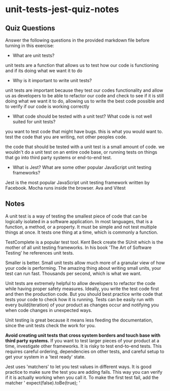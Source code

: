 # unit-tests-jest-quiz-notes

## Quiz Questions

Answer the following questions in the provided markdown file before turning in this exercise:

- What are unit tests?

unit tests are a function that allows us to test how our code is functioning and if its doing what we want it to do

- Why is it important to write unit tests?

unit tests are important because they test our codes functionality and allow us as developers to be able to refactor our code and check to see if it is still doing what we want it to do, allowing us to write the best code possible and to verify if our code is working correctly

- What code should be tested with a unit test? What code is not well suited for unit tests?

you want to test code that might have bugs. this is what you would want to. test the code that you are writing, not other peoples code.

the code that should be tested with a unit test is a small amount of code.
we wouldn't do a unit test on an entire code base, or running tests on things that go into third party systems or end-to-end test.

- What is Jest? What are some other popular JavaScript unit testing frameworks?

Jest is the most popular JavaScript unit testing framework written by Facebook.
Mocha runs inside the browser. Ava and Vitest

## Notes

A unit test is a way of testing the smallest piece of code that can be logically isolated in a software application. In most languages, that is a function, a method, or a property. It must be simple and not test multiple things at once. It tests one thing at a time, which is commonly a function.

TestComplete is a popular test tool. Kent Beck create the SUnit which is the mother of all unit testing frameworks. In his book 'The Art of Software Testing' he references unit tests.

Smaller is better. Small unit tests allow much more of a granular view of how your code is performing. The amazing thing about writing small units, your test can run fast. Thousands per second, which is what we want.

Unit tests are extremely helpful to allow developers to refactor the code while having proper safety measures.
Ideally, you write the test code first and then the production code. But you should best practice write code that tests your code to check how it is running. Tests can be easily run with every build(iteration) of your product as changes occur and notifying you when code changes in unexpected ways.

Unit testing is great because it means less feeding the documentation, since the unit tests check the work for you.

**Avoid creating unit tests that cross system borders and touch base with third party systems.**
If you want to test larger pieces of your product at a time, investigate other frameworks.
It is risky to test end-to-end tests. This requires careful ordering, dependencies on other tests, and careful setup to get your system in a 'test ready' state.

Jest uses 'matchers' to let you test values in different ways.
It is good practice to make sure the test you are adding fails. This way you can verify if it is actually working when you call it. To make the first test fail, add the matcher ' expect(false).toBe(true); '

